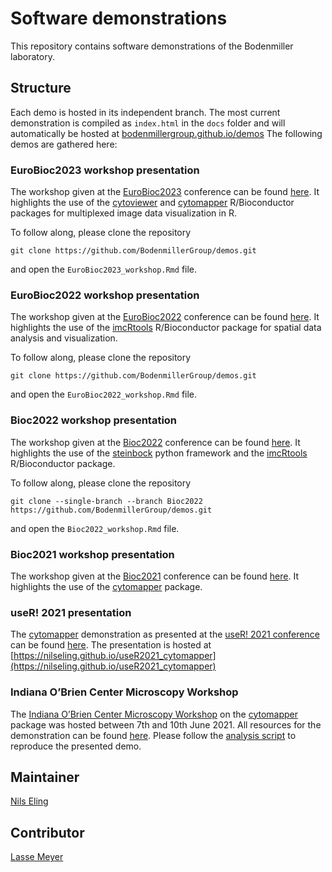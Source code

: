 # Software demonstrations

This repository contains software demonstrations of the Bodenmiller laboratory.

## Structure

Each demo is hosted in its independent branch.
The most current demonstration is compiled as `index.html` in the `docs` folder and will automatically be hosted at [bodenmillergroup.github.io/demos](https://www.bodenmillergroup.github.io/demos)
The following demos are gathered here:

### EuroBioc2023 workshop presentation

The workshop given at the [EuroBioc2023](https://eurobioc2023.bioconductor.org/) conference can be found [here](https://bodenmillergroup.github.io/demos/).
It highlights the use of the [cytoviewer](https://www.bioconductor.org/packages/release/bioc/html/cytoviewer.html) and [cytomapper](https://www.bioconductor.org/packages/release/bioc/html/cytomapper.html) R/Bioconductor packages for multiplexed image data visualization in R.

To follow along, please clone the repository

```
git clone https://github.com/BodenmillerGroup/demos.git
```

and open the `EuroBioc2023_workshop.Rmd` file.

### EuroBioc2022 workshop presentation

The workshop given at the [EuroBioc2022](https://eurobioc2022.bioconductor.org/) conference can be found [here](https://bodenmillergroup.github.io/demos/).
It highlights the use of the [imcRtools](https://www.bioconductor.org/packages/release/bioc/html/imcRtools.html) R/Bioconductor package for spatial data analysis and visualization.

To follow along, please clone the repository

```
git clone https://github.com/BodenmillerGroup/demos.git
```

and open the `EuroBioc2022_workshop.Rmd` file.

### Bioc2022 workshop presentation

The workshop given at the [Bioc2022](https://bioc2022.bioconductor.org/) conference can be found [here](https://github.com/BodenmillerGroup/demos/blob/Bioc2022/docs/Bioc2022_workshop.Rmd).
It highlights the use of the [steinbock](https://github.com/BodenmillerGroup/steinbock) python framework and the [imcRtools](https://www.bioconductor.org/packages/release/bioc/html/imcRtools.html) R/Bioconductor package.

To follow along, please clone the repository

```
git clone --single-branch --branch Bioc2022 https://github.com/BodenmillerGroup/demos.git
```

and open the `Bioc2022_workshop.Rmd` file.

### Bioc2021 workshop presentation

The workshop given at the [Bioc2021](https://bioc2021.bioconductor.org/) conference can be found [here](https://github.com/BodenmillerGroup/demos/blob/Bioc2021/docs/Bioc2021_workshop.Rmd).
It highlights the use of the [cytomapper](https://www.bioconductor.org/packages/release/bioc/html/cytomapper.html) package.

### useR! 2021 presentation

The [cytomapper](https://www.bioconductor.org/packages/release/bioc/html/cytomapper.html) demonstration as presented at the [useR! 2021 conference](https://user2021.r-project.org/) can be found [here](https://github.com/BodenmillerGroup/demos/blob/useR2021/docs/index.Rmd).
The presentation is hosted at [https://nilseling.github.io/useR2021_cytomapper](https://nilseling.github.io/useR2021_cytomapper)

### Indiana O’Brien Center Microscopy Workshop

The [Indiana O’Brien Center Microscopy Workshop](http://static.medicine.iupui.edu/obrien/2021Schedule.pdf) on the [cytomapper](https://www.bioconductor.org/packages/release/bioc/html/cytomapper.html) package was hosted between 7th and 10th June 2021.
All resources for the demonstration can be found [here](https://github.com/BodenmillerGroup/demos/tree/IndianaOBrienCentre).
Please follow the [analysis script](https://github.com/BodenmillerGroup/demos/blob/IndianaOBrienCentre/scripts/cytomapper_workshop.Rmd) to reproduce the presented demo.

## Maintainer

[Nils Eling](https://github.com/nilseling)

## Contributor

[Lasse Meyer](https://github.com/lassedochreden)

